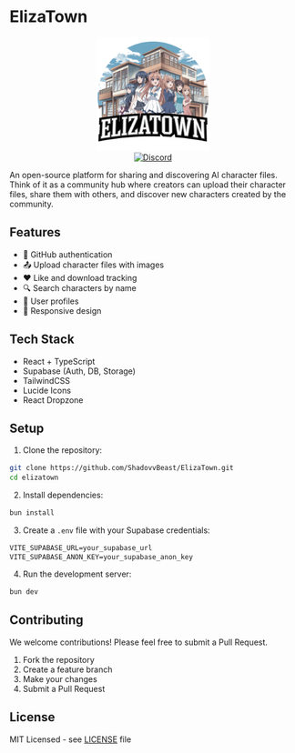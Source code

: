 # ElizaTown

<div align="center">
  <img src="./assets/android-chrome-512x512.png" alt="ElizaTown Logo" width="200"/>
  <br/>
  <a href="https://discord.gg/RtZGvczt">
    <img src="https://img.shields.io/discord/1331618536262602813?color=7289da&logo=discord&logoColor=white" alt="Discord">
  </a>
</div>

An open-source platform for sharing and discovering AI character files. Think of it as a community hub where creators can upload their character files, share them with others, and discover new characters created by the community.

## Features

- 🔐 GitHub authentication
- 📤 Upload character files with images
- ❤️ Like and download tracking
- 🔍 Search characters by name
- 👥 User profiles
- 📱 Responsive design

## Tech Stack

- React + TypeScript
- Supabase (Auth, DB, Storage)
- TailwindCSS
- Lucide Icons
- React Dropzone

## Setup

1. Clone the repository:
```bash
git clone https://github.com/ShadovvBeast/ElizaTown.git
cd elizatown
```

2. Install dependencies:
```bash
bun install
```

3. Create a `.env` file with your Supabase credentials:
```env
VITE_SUPABASE_URL=your_supabase_url
VITE_SUPABASE_ANON_KEY=your_supabase_anon_key
```

4. Run the development server:
```bash
bun dev
```

## Contributing

We welcome contributions! Please feel free to submit a Pull Request.

1. Fork the repository
2. Create a feature branch
3. Make your changes
4. Submit a Pull Request

## License

MIT Licensed - see [LICENSE](LICENSE) file
